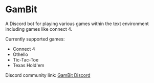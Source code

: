 # GamBit
A Discord bot for playing various games within the text environment including games like connect 4.

Currently supported games:
* Connect 4
* Othello
* Tic-Tac-Toe
* Texas Hold'em

Discord community link: [GamBit Discord](https://discord.gg/WYYYNjM)
